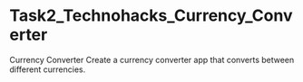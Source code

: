 # Task2_Technohacks_Currency_Converter

Currency Converter 
Create a currency converter app that converts
between different currencies.
